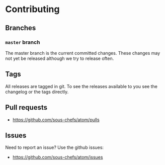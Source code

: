 # Contributing

## Branches

### `master` branch

The master branch is the current committed changes. These changes may not yet be released although we try to release often.

## Tags

All releases are tagged in git. To see the releases available to you see the changelog or the tags directly.

## Pull requests

- <https://github.com/sous-chefs/atom/pulls>

## Issues

Need to report an issue? Use the github issues:

- <https://github.com/sous-chefs/atom/issues>
